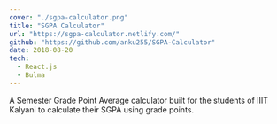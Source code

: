 ```yaml
---
cover: "./sgpa-calculator.png"
title: "SGPA Calculator"
url: "https://sgpa-calculator.netlify.com/"
github: "https://github.com/anku255/SGPA-Calculator"
date: 2018-08-20
tech:
  - React.js
  - Bulma
---
```

A Semester Grade Point Average calculator built for the students of IIIT Kalyani to calculate their SGPA using grade points.